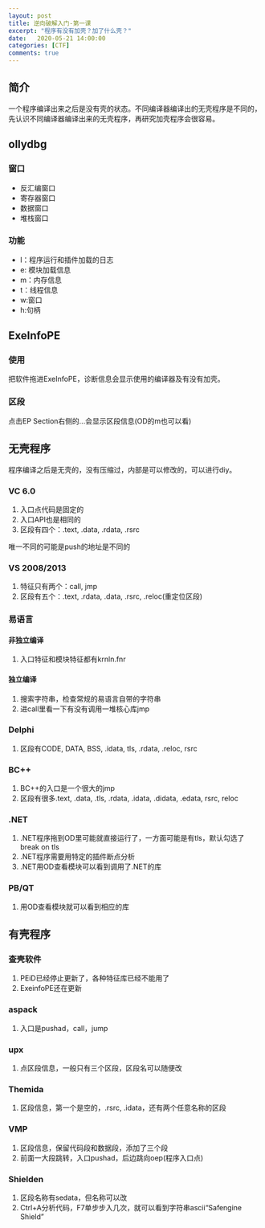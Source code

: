 ```yaml
---
layout: post
title: 逆向破解入门-第一课
excerpt: "程序有没有加壳？加了什么壳？"
date:   2020-05-21 14:00:00
categories: [CTF]
comments: true
---
```


## 简介

一个程序编译出来之后是没有壳的状态。不同编译器编译出的无壳程序是不同的，先认识不同编译器编译出来的无壳程序，再研究加壳程序会很容易。

## ollydbg

### 窗口

* 反汇编窗口
* 寄存器窗口
* 数据窗口
* 堆栈窗口

### 功能

* l：程序运行和插件加载的日志
* e: 模块加载信息
* m：内存信息
* t：线程信息
* w:窗口
* h:句柄

## ExeInfoPE

### 使用

把软件拖进ExeInfoPE，诊断信息会显示使用的编译器及有没有加壳。

### 区段

点击EP Section右侧的...会显示区段信息(OD的m也可以看)

## 无壳程序

程序编译之后是无壳的，没有压缩过，内部是可以修改的，可以进行diy。	

### VC 6.0

1. 入口点代码是固定的
2. 入口API也是相同的
3. 区段有四个：.text, .data, .rdata, .rsrc

唯一不同的可能是push的地址是不同的

### VS 2008/2013

1. 特征只有两个：call, jmp
2. 区段有五个：.text, .rdata, .data, .rsrc, .reloc(重定位区段)

### 易语言

#### 非独立编译

1. 入口特征和模块特征都有krnln.fnr

#### 独立编译

1. 搜索字符串，检查常规的易语言自带的字符串
2. 进call里看一下有没有调用一堆核心库jmp

### Delphi

1. 区段有CODE, DATA, BSS, .idata, tls, .rdata, .reloc, rsrc

### BC++

1. BC++的入口是一个很大的jmp
2. 区段有很多.text, .data, .tls, .rdata, .idata, .didata, .edata, rsrc, reloc

### .NET

1. .NET程序拖到OD里可能就直接运行了，一方面可能是有tls，默认勾选了break on tls
2. .NET程序需要用特定的插件断点分析
3. .NET用OD查看模块可以看到调用了.NET的库

### PB/QT

1. 用OD查看模块就可以看到相应的库

## 有壳程序

### 查壳软件

1. PEiD已经停止更新了，各种特征库已经不能用了
2. ExeinfoPE还在更新

### aspack

1. 入口是pushad，call，jump

### upx

1. 点区段信息，一般只有三个区段，区段名可以随便改

### Themida

1. 区段信息，第一个是空的，.rsrc, .idata，还有两个任意名称的区段

### VMP

1. 区段信息，保留代码段和数据段，添加了三个段
2. 前面一大段跳转，入口pushad，后边跳向oep(程序入口点)

### Shielden

1. 区段名称有sedata，但名称可以改
2. Ctrl+A分析代码，F7单步步入几次，就可以看到字符串ascii“Safengine Shield”
